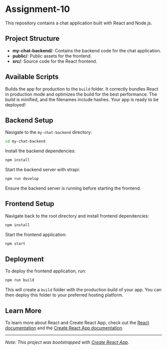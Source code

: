 # Assignment-10

This repository contains a chat application built with React and Node.js.

## Project Structure

- **my-chat-backend/**: Contains the backend code for the chat application.
- **public/**: Public assets for the frontend.
- **src/**: Source code for the React frontend.

## Available Scripts

Builds the app for production to the `build` folder. It correctly bundles React in production mode and optimizes the build for the best performance. The build is minified, and the filenames include hashes. Your app is ready to be deployed!

## Backend Setup

Navigate to the `my-chat-backend` directory:

```bash
cd my-chat-backend
```

Install the backend dependencies:

```bash
npm install
```

Start the backend server with strapi:

```bash
npm run develop
```

Ensure the backend server is running before starting the frontend.

## Frontend Setup

Navigate back to the root directory and install frontend dependencies:

```bash
npm install
```

Start the frontend application:

```bash
npm start
```

## Deployment

To deploy the frontend application, run:

```bash
npm run build
```

This will create a `build` folder with the production build of your app. You can then deploy this folder to your preferred hosting platform.

## Learn More

To learn more about React and Create React App, check out the [React documentation](https://reactjs.org/) and the [Create React App documentation](https://facebook.github.io/create-react-app/docs/getting-started).

---

*Note: This project was bootstrapped with [Create React App](https://github.com/facebook/create-react-app).*
